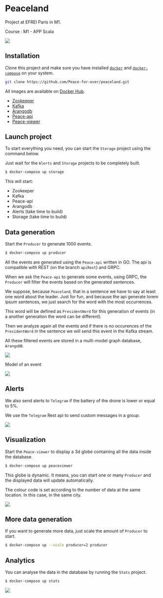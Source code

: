 # Peaceland

Project at EFREI Paris in M1.

Course : M1 - APP Scala

![](images/stack.png)

## Installation

Clone this project and make sure you have installed [`docker`](https://www.docker.com/) and [`docker-compose`](https://docs.docker.com/compose/) on your system.

```bash
git clone https://github.com/Peace-for-ever/peaceland.git
```

All images are available on [Docker Hub](https://hub.docker.com/).

- [Zookeeper](https://hub.docker.com/r/bitnami/zookeeper)
- [Kafka](https://hub.docker.com/r/bitnami/kafka)
- [Arangodb](https://hub.docker.com/_/arangodb)
- [Peace-api](https://hub.docker.com/r/thomaslacaze/peace-api)
- [Peace-viewer](https://hub.docker.com/r/thomaslacaze/peace-viewer)

## Launch project

To start everything you need, you can start the `Storage` project using the command below.

Just wait for the `Alerts` and `Storage` projects to be completely built.
```bash
$ docker-compose up storage
```

This will start:
- Zookeeper
- Kafka
- Peace-api
- Arangodb
- Alerts (take time to build)
- Storage (take time to build)

## Data generation

Start the `Producer` to generate 1000 events.
```bash
$ docker-compose up producer
```

All the events are generated using the `Peace-api` written in GO. The api is compatible with REST (on the branch `apiRest`) and GRPC.

When we ask the `Peace-api` to generate some events, using GRPC, the `Producer` will filter the events based on the generated sentences. 

We suppose, because `Peaceland`, that in a sentence we have to say at least one word about the leader.
Just for fun, and because the api generate lorem ipsum sentences, we just search for the word with the most occurrences. 

This word will be defined as `PresidentWord` for this generation of events (in a another generation the word can be different).

Then we analyze again all the events and if there is no occurences of the `PresidentWord` in the sentence we will send this event in the Kafka stream.

All these filtered events are stored in a multi-model graph database, `ArangoDB`.

![](images/storage.png)

Model of an event

![](images/event.png)

## Alerts

We also send alerts to `Telegram` if the battery of the drone is lower or equal to 5%.

We use the `Telegram` Rest api to send custom messages in a group.

![](images/telegram.png)

## Visualization

Start the `Peace-viewer` to display a 3d globe containing all the data inside the database.
```bash
$ docker-compose up peaceviewer
```

This globe is dynamic. It means, you can start one or many `Producer` and the displayed data will update automatically.

The colour code is set according to the number of data at the same location. In this case, in the same city.

![](images/globe.png)

## More data generation

If you want to generate more data, just scale the amount of `Producer` to start.
```bash
$ docker-compose up --scale producer=2 producer
```

## Analytics

You can analyse the data in the database by running the `Stats` project.
```bash
$ docker-compose up stats
```

![](images/stats.png)
